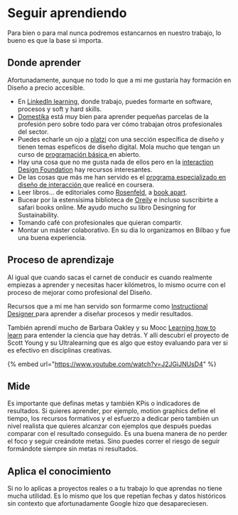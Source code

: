 # Seguir aprendiendo

Para bien o para mal nunca podremos estancarnos en nuestro trabajo, lo bueno es que la base si importa.

## Donde aprender

Afortunadamente, aunque no todo lo que a mi me gustaría hay formación en Diseño a precio accesible. 

* En [LinkedIn learning](https://www.linkedin.com/learning/me), donde trabajo, puedes formarte en software, procesos y soft y hard skills.
* [Domestika](https://www.domestika.org/) está muy bien para aprender pequeñas parcelas de la profesión pero sobre todo para ver cómo trabajan otros profesionales del sector.
* Puedes echarle un ojo a [platzi](https://platzi.com/categorias/diseno/) con una sección específica de diseño y tienen temas espefícos de diseño digital. Mola mucho que tengan un curso de [programación básica ](https://platzi.com/clases/programacion-basica/)en abierto.
* Hay una cosa que no me gusta nada de ellos pero en la [interaction Design Foundation](https://www.interaction-design.org/courses/interaction-design-for-usability?ad-set=interaction-design-courses&utm_source=bing&utm_medium=cpc&utm_campaign=US%20%7C%20Generic&utm_term=interaction%20design%20courses&utm_content=Interaction%20Design%20Courses) hay recursos interesantes.
* De las cosas que más me han servido es el [programa especializado en diseño de interacción ](https://www.coursera.org/specializations/interaction-design)que realicé en coursera.
* Leer libros… de editoriales como [Rosenfeld](https://rosenfeldmedia.com/), a [book apart](https://abookapart.com/).
* Bucear por la estensísima biblioteca de [Oreily](https://www.oreilly.com/) e incluso suscribirte a safari books online. Me ayudo mucho su libro Desingning for Sustainability.
* Tomando café con profesionales que quieran compartir.
* Montar un máster colaborativo. En su dia lo organizamos en Bilbao y fue una buena experiencia.

## Proceso de aprendizaje

Al igual que cuando sacas el carnet de conducir es cuando realmente empiezas a aprender y necesitas hacer kilómetros, lo mismo ocurre con el proceso de mejorar como profesional del Diseño.

Recursos que a mi me han servido son formarme como [Instructional Designer ](https://www.lynda.com/Higher-Education-tutorials/Instructional-Design-Essentials-Adult-Learners/170070-2.html?srchtrk=index%3a5%0alinktypeid%3a2%0aq%3ainstructional+design%0apage%3a1%0as%3arelevance%0asa%3atrue%0aproducttypeid%3a2)para aprender a diseñar procesos y medir resultados.

También aprendí mucho de Barbara Oakley y su Mooc [Learning how to learn](https://www.coursera.org/learn/learning-how-to-learn/) para entender la ciencia que hay detrás. Y allí descubrí el proyecto de Scott Young y su Ultralearning que es algo que estoy evaluando para ver si es efectivo en disciplinas creativas.

{% embed url="https://www.youtube.com/watch?v=J2JGiJNUsD4" %}

## Mide

Es importante que definas metas y también KPis o indicadores de resultados. Si quieres aprender, por ejemplo, motion graphics define el tiempo, los recursos formativos y el esfuerzo a dedicar pero también un nivel realista que quieres alcanzar con ejemplos que después puedas comparar con el resultado conseguido. Es una buena manera de no perder el foco y seguir creándote metas. Sino puedes correr el riesgo de seguir formándote siempre sin metas ni resultados.

## Aplica el conocimiento

Si no lo aplicas a proyectos reales o a tu trabajo lo que aprendas no tiene mucha utilidad. Es lo mismo que los que repetían fechas y datos históricos sin contexto que afortunadamente Google hizo que desapareciesen.



